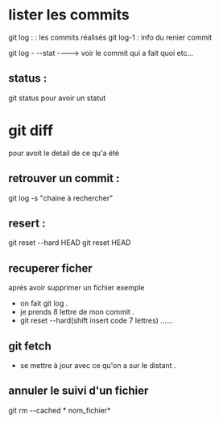 # lister les commits 
git log : : les commits réalisés 
git log-1 : info du renier commit

git log - --stat 
----> voir le commit qui a fait quoi etc...

## status : 
git status pour avoir un statut 

# git diff 
pour avoit le detail de ce qu'a été

## retrouver un commit : 
git log -s "chaine à rechercher"

## resert : 
git reset --hard HEAD 
git reset HEAD

## recuperer ficher 
aprés avoir supprimer un fichier exemple 
+ on fait git log .
+ je prends 8 lettre de mon commit .
+ git reset --hard(shift insert code 7 lettres) ......

## git fetch 
+ se mettre à jour avec ce qu'on a sur le distant  . 

## annuler le suivi d'un fichier  
git rm --cached * nom_fichier*
